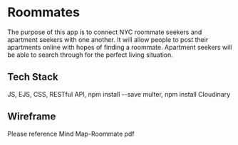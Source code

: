 # Roommates

The purpose of this app is to connect NYC roommate seekers and apartment seekers with one another. It will allow people to post their apartments online with hopes of finding a roommate. Apartment seekers will be able to search through for the perfect living situation.

## Tech Stack

JS, EJS, CSS, RESTful API, npm install --save multer, npm install Cloudinary

## Wireframe

Please reference Mind Map-Roommate pdf

##
